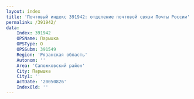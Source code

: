 ```yaml
---
layout: index
title: 'Почтовый индекс 391942: отделение почтовой связи Почты России'
permalink: /391942/
data:
    Index: 391942
    OPSName: Парышка
    OPSType: О
    OPSSubm: 391549
    Region: 'Рязанская область'
    Autonom: ''
    Area: 'Сапожковский район'
    City: Парышка
    City1: ''
    ActDate: '20050826'
    IndexOld: ''
---
```

